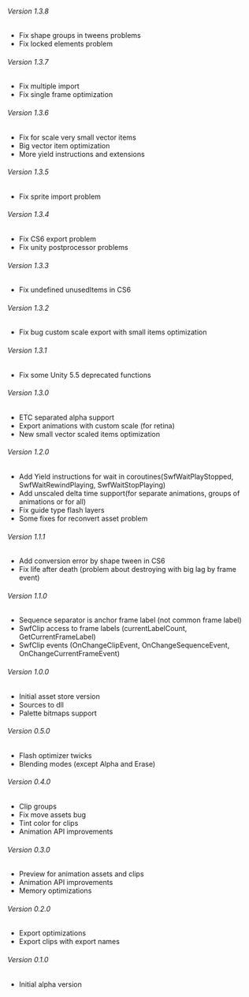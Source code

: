 ###### Version 1.3.8
* Fix shape groups in tweens problems
* Fix locked elements problem

###### Version 1.3.7
* Fix multiple import
* Fix single frame optimization

###### Version 1.3.6
* Fix for scale very small vector items
* Big vector item optimization
* More yield instructions and extensions

###### Version 1.3.5
* Fix sprite import problem

###### Version 1.3.4
* Fix CS6 export problem
* Fix unity postprocessor problems

###### Version 1.3.3
* Fix undefined unusedItems in CS6

###### Version 1.3.2
* Fix bug custom scale export with small items optimization

###### Version 1.3.1
* Fix some Unity 5.5 deprecated functions

###### Version 1.3.0
* ETC separated alpha support
* Export animations with custom scale (for retina)
* New small vector scaled items optimization

###### Version 1.2.0
* Add Yield instructions for wait in coroutines(SwfWaitPlayStopped, SwfWaitRewindPlaying, SwfWaitStopPlaying)
* Add unscaled delta time support(for separate animations, groups of animations or for all)
* Fix guide type flash layers
* Some fixes for reconvert asset problem

###### Version 1.1.1
* Add conversion error by shape tween in CS6
* Fix life after death (problem about destroying with big lag by frame event)

###### Version 1.1.0
* Sequence separator is anchor frame label (not common frame label)
* SwfClip access to frame labels (currentLabelCount, GetCurrentFrameLabel)
* SwfClip events (OnChangeClipEvent, OnChangeSequenceEvent, OnChangeCurrentFrameEvent)

###### Version 1.0.0
* Initial asset store version
* Sources to dll
* Palette bitmaps support

###### Version 0.5.0
* Flash optimizer twicks
* Blending modes (except Alpha and Erase)

###### Version 0.4.0
* Clip groups
* Fix move assets bug
* Tint color for clips
* Animation API improvements

###### Version 0.3.0
* Preview for animation assets and clips
* Animation API improvements
* Memory optimizations

###### Version 0.2.0
* Export optimizations
* Export clips with export names

###### Version 0.1.0
* Initial alpha version
